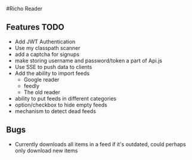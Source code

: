 #Richo Reader

## Features TODO
* Add JWT Authentication
* Use my classpath scanner
* add a captcha for signups
* make storing username and password/token a part of Api.js
* Use SSE to push data to clients
* Add the ability to import feeds
    * Google reader
    * feedly
    * The old reader
* ability to put feeds in different categories
* option/checkbox to hide empty feeds
* mechanism to detect dead feeds

## Bugs
* Currently downloads all items in a feed if it's outdated, could perhaps only download new items

